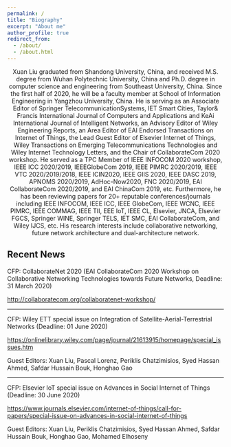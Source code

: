```yaml
---
permalink: /
title: "Biography"
excerpt: "About me"
author_profile: true
redirect_from: 
  - /about/
  - /about.html
---
```


<center>Xuan Liu graduated from Shandong University, China, and received M.S. degree from Wuhan Polytechnic University, China and Ph.D. degree in computer science and engineering from Southeast University, China. Since the first half of 2020, he will be a faculty member at School of Information Engineering in Yangzhou University, China. He is serving as an Associate Editor of Springer TelecommunicationSystems, IET Smart Cities, Taylor& Francis International Journal of Computers and Applications and KeAi International Journal of Intelligent Networks, an Advisory Editor of Wiley Engineering Reports, an Area Editor of EAI Endorsed Transactions on Internet of Things, the Lead Guest Editor of Elsevier Internet of Things, Wiley Transactions on Emerging Telecommunications Technologies and Wiley Internet Technology Letters, and the Chair of CollaborateCom 2020 workshop. He served as a TPC Member of IEEE INFOCOM 2020 workshop, IEEE ICC 2020/2019, IEEEGlobeCom 2019, IEEE PIMRC 2020/2019, IEEE VTC 2020/2019/2018, IEEE ICIN2020, IEEE GIIS 2020, IEEE DASC 2019, APNOMS 2020/2019, AdHoc-Now2020, FNC 2020/2019, EAI CollaborateCom 2020/2019, and EAI ChinaCom 2019, etc. Furthermore, he has been reviewing papers for 20+ reputable conferences/journals including IEEE INFOCOM, IEEE ICC, IEEE GlobeCom, IEEE WCNC, IEEE PIMRC, IEEE COMMAG, IEEE TII, EEE IoT, IEEE CL, Elsevier, JNCA, Elsevier FGCS, Springer WINE, Springer TELS, IET SMC, EAI CollaborateCom, and Wiley IJCS, etc. His research interests include collaborative networking, future network architecture and dual-architecture network.</center>

Recent News
--------
CFP: CollaborateNet 2020 (EAI CollaborateCom 2020 Workshop on Collaborative Networking Technologies towards Future Networks, Deadline: 31 March 2020) 

http://collaboratecom.org/collaboratenet-workshop/ 

--------
CFP: Wiley ETT special issue on Integration of Satellite-Aerial-Terrestrial Networks (Deadline: 01 June 2020) 

https://onlinelibrary.wiley.com/page/journal/21613915/homepage/special_issues.htm 

Guest Editors: Xuan Liu, Pascal Lorenz, Periklis Chatzimisios, Syed Hassan Ahmed, Safdar Hussain Bouk, Honghao Gao 

--------
CFP: Elsevier IoT special issue on Advances in Social Internet of Things (Deadline: 30 June 2020)

https://www.journals.elsevier.com/internet-of-things/call-for-papers/special-issue-on-advances-in-social-internet-of-things 


Guest Editors: Xuan Liu, Periklis Chatzimisios, Syed Hassan Ahmed, Safdar Hussain Bouk, Honghao Gao, Mohamed Elhoseny 


